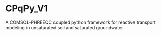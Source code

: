 # CPqPy_V1
A COMSOL-PHREEQC coupled python framework for reactive transport modeling in unsaturated soil and saturated groundwater
